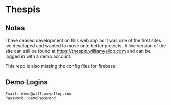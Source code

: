 # Thespis

## Notes
I have ceased development on this web app as it was one of the first sites ive developed and wanted to move onto better projects. A live version of the site can still be found at https://thespis.williamyallop.com and can be logged in with a demo account.

This repo is also missing the config files for firebase.

## Demo Logins
```
Email: demo@williamyallop.com
Password: demoPassword
```